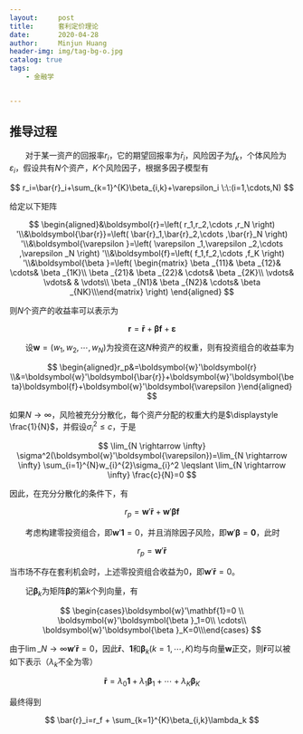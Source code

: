 ```yaml
---
layout:     post
title:      套利定价理论
date:       2020-04-28
author:     Minjun Huang
header-img: img/tag-bg-o.jpg
catalog: true
tags:
    - 金融学


---
```


<head>
    <script src="https://cdn.mathjax.org/mathjax/latest/MathJax.js?config=TeX-AMS-MML_HTMLorMML" type="text/javascript"></script>
    <script type="text/x-mathjax-config">
        MathJax.Hub.Config({
            tex2jax: {
            skipTags: ['script', 'noscript', 'style', 'textarea', 'pre'],
            inlineMath: [['$','$']]
            }
        });
    </script>
</head>

## 推导过程

&emsp;&emsp;对于某一资产的回报率$r_i$，它的期望回报率为$\bar{r}_i$，风险因子为$f_k$，个体风险为$\varepsilon_i$，假设共有$N$个资产，$K$个风险因子，根据多因子模型有



$$
r_i=\bar{r}_i+\sum_{k=1}^{K}\beta_{i,k}+\varepsilon_i \:\:(i=1,\cdots,N)
$$



给定以下矩阵



$$
\begin{aligned}&\boldsymbol{r}=\left( r_1,r_2,\cdots ,r_N \right) '\\&\boldsymbol{\bar{r}}=\left( \bar{r}_1,\bar{r}_2,\cdots ,\bar{r}_N \right) '\\&\boldsymbol{\varepsilon }=\left( \varepsilon _1,\varepsilon _2,\cdots ,\varepsilon _N \right) '\\&\boldsymbol{f}=\left( f_1,f_2,\cdots ,f_K \right) '\\&\boldsymbol{\beta }=\left( \begin{matrix}	\beta _{11}&		\beta _{12}&		\cdots&		\beta _{1K}\\	\beta _{21}&		\beta _{22}&		\cdots&		\beta _{2K}\\	\vdots&		\vdots&		&		\vdots\\	\beta _{N1}&		\beta _{N2}&		\cdots&		\beta _{NK}\\\end{matrix} \right) \end{aligned}
$$



则$N$个资产的收益率可以表示为



$$
\boldsymbol{r}=\boldsymbol{\bar{r}}+\boldsymbol{\beta f}+\boldsymbol{\varepsilon}
$$



&emsp;&emsp;设$\boldsymbol{w}=(w_1,w_2,\cdots,w_N)$为投资在这$N$种资产的权重，则有投资组合的收益率为



$$
\begin{aligned}r_p&=\boldsymbol{w}'\boldsymbol{r} \\&=\boldsymbol{w}'\boldsymbol{\bar{r}}+\boldsymbol{w}'\boldsymbol{\beta}\boldsymbol{f}+\boldsymbol{w}'\boldsymbol{\varepsilon }\end{aligned}
$$



如果$N \rightarrow \infty$，风险被充分分散化，每个资产分配的权重大约是$\displaystyle \frac{1}{N}$，并假设$\sigma_{i}^{2} \leqslant c$，于是



$$
\lim_{N \rightarrow \infty} \sigma^2(\boldsymbol{w}'\boldsymbol{\varepsilon})=\lim_{N \rightarrow \infty} \sum_{i=1}^{N}w_{i}^{2}\sigma_{i}^2 \leqslant \lim_{N \rightarrow \infty} \frac{c}{N}=0
$$



因此，在充分分散化的条件下，有



$$
r_p = \boldsymbol{w}'\boldsymbol{\bar{r}}+\boldsymbol{w}'\boldsymbol{\beta}\boldsymbol{f}
$$



&emsp;&emsp;考虑构建零投资组合，即$\boldsymbol{w}'\mathbf{1}=0$，并且消除因子风险，即$\boldsymbol{w}'\boldsymbol{\beta}=\mathbf{0}$，此时



$$
r_p=\boldsymbol{w}'\boldsymbol{\bar{r}}
$$



当市场不存在套利机会时，上述零投资组合收益为0，即$\boldsymbol{w}'\boldsymbol{\bar{r}}=0$。



&emsp;&emsp;记$\boldsymbol{\beta}_k$为矩阵$\boldsymbol{\beta}$的第$k$个列向量，有



$$
\begin{cases}\boldsymbol{w}'\mathbf{1}=0 \\	\boldsymbol{w}'\boldsymbol{\beta }_1=0\\	\cdots\\	\boldsymbol{w}'\boldsymbol{\beta }_K=0\\\end{cases}
$$



由于$\displaystyle \lim\_{N \rightarrow \infty} \boldsymbol{w}'\boldsymbol{\bar{r}}=0$，因此$\boldsymbol{\bar{r}}$、$\mathbf{1}$和$\boldsymbol{\beta}_k  (k=1,\cdots, K)$均与向量$\boldsymbol{w}$正交，则$\boldsymbol{\bar{r}}$可以被如下表示（$\lambda_k$不全为零）

$$
\boldsymbol{\bar{r}} = \lambda_0 \mathbf{1}+\lambda_1\boldsymbol{\beta}_1+\cdots+\lambda_K\boldsymbol{\beta}_K
$$



最终得到


$$
\bar{r}_i=r_f + \sum_{k=1}^{K}\beta_{i,k}\lambda_k
$$


